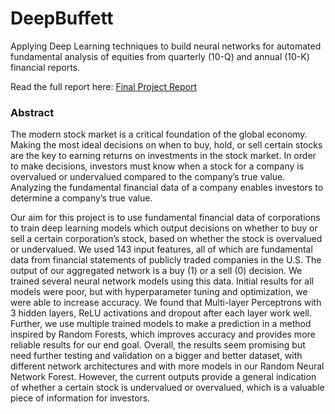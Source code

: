 
# DeepBuffett
Applying Deep Learning techniques to build neural networks for automated fundamental analysis of equities from quarterly (10-Q) and annual (10-K) financial reports.

Read the full report here: [Final Project Report](https://github.com/rtkg12/DeepBuffett/blob/master/Project%20Report.pdf)

### Abstract

The modern stock market is a critical foundation of the global economy. Making the most ideal decisions on when to buy, hold, or sell certain stocks are the key to earning returns on investments in the stock market. In order to make decisions, investors must know when a stock for a company is overvalued or undervalued compared to the company’s true value. Analyzing the fundamental financial data of a company enables investors to determine a company’s true value. 

Our aim for this project is to use fundamental financial data of corporations to train deep learning models which output decisions on whether to buy or sell a certain corporation’s stock, based on whether the stock is overvalued or undervalued. We used 143 input features, all of which are fundamental data from financial statements of publicly traded companies in the U.S. The output of our aggregated network is a buy (1) or a sell (0) decision. We trained several neural network models using this data. Initial results for all models were poor, but with hyperparameter tuning and optimization, we were able to increase accuracy. We found that Multi-layer Perceptrons with 3 hidden layers, ReLU activations and dropout after each layer work well. Further, we use multiple trained models to make a prediction in a method inspired by Random Forests, which improves accuracy and provides more reliable results for our end goal. Overall, the results seem promising but need further testing and validation on a bigger and better dataset, with different network architectures and with more models in our Random Neural Network Forest. However, the current outputs provide a general indication of whether a certain stock is undervalued or overvalued, which is a valuable piece of information for investors.
